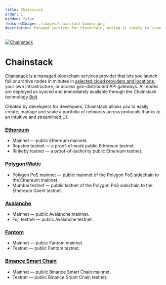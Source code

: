 ```yaml
---
title: Chainstack
order: 1
hidden: false
featuredImage: ./images/chainstack-banner.png
description: Managed services for blockchain, making it simple to launch and scale decentralized networks and applications.
---
```


[![Chainstack](/static/images/service-providers/Chainstack.png)](/docs/service-providers/chainstack/)

# Chainstack

[Chainstack](https://chainstack.com/) is a managed blockchain services provider that lets you launch full or archive nodes in minutes in [selected cloud providers and locations](https://support.chainstack.com/hc/en-us/articles/360024804711-Data-center-locations), your own infrastructure, or access geo-distributed API gateways. All nodes are deployed as synced and immediately available through the Chainstack technology [Bolt](https://chainstack.com/introducing-bolt-the-chainstack-technology-made-for-simple-node-synchronization/).

Created by developers for developers, Chainstack allows you to easily create, manage and scale a portfolio of networks across protocols thanks to an intuitive and streamlined UI.

### [Ethereum](https://chainstack.com/build-better-with-ethereum/)
- Mainnet — public Ethereum mainnet.
- Ropsten testnet — a proof-of-work public Ethereum testnet.
- Rinkeby testnet — a proof-of-authority public Ethereum testnet.

### [Polygon/Matic](https://chainstack.com/build-better-with-polygon/)
- Polygon PoS mainnet — public mainnet of the Polygon PoS sidechain to the Ethereum mainnet.
- Mumbai testnet — public testnet of the Polygon PoS sidechain to the Ethereum Goerli testnet.

### [Avalanche](https://chainstack.com/build-better-with-avalanche/)
- Mainnet — public Avalanche mainnet.
- Fuji testnet — public Avalanche testnet.

### [Fantom](https://chainstack.com/build-better-with-fantom/)
- Mainnet — public Fantom mainnet.
- Testnet — public Fantom testnet.

### [Binance Smart Chain](https://chainstack.com/build-better-with-binance-smart-chain/)
- Mainnet — public Binance Smart Chain mainnet.
- Testnet — public Binance Smart Chain testnet.